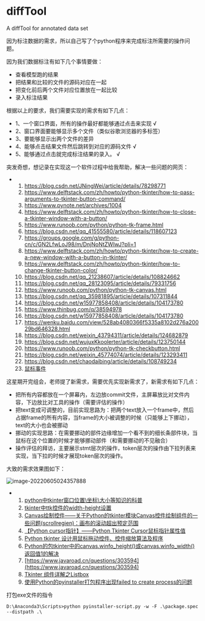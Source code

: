 # diffTool
A diffTool for annotated data set

因为标注数据的需求，所以自己写了个python程序来完成标注所需要的操作问题。

因为我们数据标注有如下几个事情要做：

- 查看模型跑的结果
- 把结果和比较的文件的源码对应在一起
- 把变化前后两个文件对应位置放在一起比较
- 录入标注结果

根据以上的要求，我们需要实现的需求有如下几点：

- 1、一个窗口界面，所有的操作最好都能够通过点击来实现 √
- 2、窗口界面要能够显示多个文件（类似谷歌浏览器的多标签）
- 3、要能够显示出两个文件的差异
- 4、能够点击结果文件然后跳转到对应的源码文件 √
- 5、能够通过点击就完成标注结果的录入。 √





突发奇想，想记录在实现这一个软件过程中给我帮助，解决一些问题的网页：

- 1. https://blog.csdn.net/JNingWei/article/details/78298771
  2. https://www.delftstack.com/zh/howto/python-tkinter/how-to-pass-arguments-to-tkinter-button-command/
  3. https://www.pynote.net/archives/1004
  4. https://www.delftstack.com/zh/howto/python-tkinter/how-to-close-a-tkinter-window-with-a-button/
  5. https://www.runoob.com/python/python-tk-frame.html
  6. https://blog.csdn.net/qq_41555580/article/details/118607123
  7. https://groups.google.com/g/python-cn/c/GN2LfwLoJ98/m/DnjNoNtZWIwJ?pli=1
  8. https://www.delftstack.com/zh/howto/python-tkinter/how-to-create-a-new-window-with-a-button-in-tkinter/
  9. https://www.delftstack.com/zh/howto/python-tkinter/how-to-change-tkinter-button-color/
  10. https://blog.csdn.net/qq_21238607/article/details/108824662
  11. https://blog.csdn.net/qq_28123095/article/details/79331756
  12. https://www.runoob.com/python/python-tk-canvas.html
  13. https://blog.csdn.net/qq_35981895/article/details/107311844
  14. https://blog.csdn.net/w15977858408/article/details/104173780
  15. https://www.thinbug.com/q/38594978
  16. https://blog.csdn.net/w15977858408/article/details/104173780
  17. https://wenku.baidu.com/view/528ab4080366f5335a8102d276a20029bd646328.html
  18. https://blog.csdn.net/weixin_43794311/article/details/124682879
  19. https://blog.csdn.net/wujuxKkoolerter/article/details/123750144
  20. https://www.runoob.com/python/python-tk-checkbutton.html
  21. https://blog.csdn.net/weixin_45774074/article/details/123293411
  22. https://blog.csdn.net/chaodaibing/article/details/108749234
  23. [鼠标事件](https://blog.csdn.net/qq_44168690/article/details/104882776)

这星期开完组会，老师提了新需求，需要优先实现新需求了，新需求有如下几点：

- 把所有内容都放在一个屏幕内，左边放commit文件，主屏幕放比对文件内容，下边放比对工具的操作（需要评估的操作）
- 把text变成可调整的，目前实现思路为：把两个text放入一个frame中，然后占据frame的所有内容，当frame的大小被调整的时候（只能够上下挪动），text的大小也会被挪动
- 挪动的实现思路：在需要挪动的部件边缘增加一个看不到的细长条部件块，当鼠标在这个位置的时候才能够挪动部件（和需要挪动的不见融合）
- 操作评估的拜访，主要展示stmt层次的操作，token层次的操作由下拉列表来实现，当下拉的时候才展现token层次的操作。

大致的需求效果图如下：

![image-20220605024357888](C:\Users\10622\AppData\Roaming\Typora\typora-user-images\image-20220605024357888.png)

- 1. [python中tkinter窗口位置\坐标\大小等知识的科普](https://blog.csdn.net/dhjabc_1/article/details/105428853)
  2. [tkinter中ttk控件的width-height设置](https://blog.csdn.net/qq_35981895/article/details/107311844)
  3. [Canvas绘制控件——关于Python的tkinter模块Canvas控件绘制组件的一些问题(scrollregien)：画布的滚动超出预定范围](https://icode.best/i/75816642283712)
  4. [【Python cursor指针】——Python Tkinter Cursor鼠标指针属性值](https://blog.csdn.net/weixin_46625757/article/details/122517061?utm_medium=distribute.pc_relevant.none-task-blog-2~default~baidujs_title~default-0-122517061-blog-102582099.pc_relevant_default&spm=1001.2101.3001.4242.1&utm_relevant_index=2)
  5. [Python tkinter 设计用鼠标拖动控件、控件缩放算法及程序](https://blog.csdn.net/qfcy_/article/details/122615118)
  6. [Python的包tkinter中的canvas.winfo_height()或canvas.winfo_width()返回值1的解决](https://blog.csdn.net/RobertChenGuangzhi/article/details/105425187)
  7. [https://www.javaroad.cn/questions/303594](https://www.javaroad.cn/questions/303594)
  8. [Tkinter 组件详解之Listbox](https://www.cxyzjd.com/article/qq_41556318/85108351)
  9. [使用Python的pyinstaller打包程序出现failed to create process的问题](https://blog.csdn.net/qq_41618978/article/details/90476429)

打包exe文件的指令

```shell
D:\Anaconda3\Scripts>python pyinstaller-script.py -w -F .\package.spec --distpath .\	
```